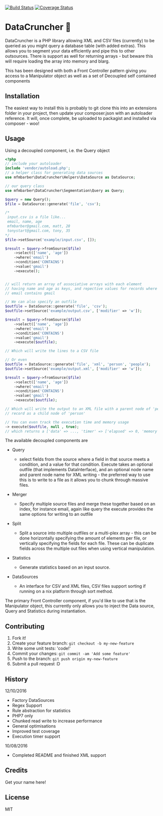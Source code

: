 [![Build Status](https://travis-ci.org/Matt-Barber/DataCruncher.svg?branch=master)](https://travis-ci.org/Matt-Barber/DataCruncher)
[![Coverage Status](https://coveralls.io/repos/github/Matt-Barber/DataCruncher/badge.svg?branch=master)](https://coveralls.io/github/Matt-Barber/DataCruncher?branch=master)

# DataCruncher :page_facing_up:
DataCruncher is a PHP library allowing XML and CSV files (currently) to be queried as you might query a database table (with added extras).
This allows you to segment your data efficiently and pipe this to other outsources. There is support as well for returning arrays - but beware this will
require loading the array into memory and blarg.

This has been designed with both a Front Controller pattern giving you access to a Manipulator object as well as a set of Decoupled self contained components


## Installation
The easiest way to install this is probably to git clone this into an extensions folder in your project, then update your composer.json with an autoloader reference.
It will, once complete, be uploaded to packagist and installed via composer - woo!

## Usage
Using a decoupled component, i.e. the Query object
```php
<?php
// include your autoloader
include 'vendor/autoload.php';
// a helper class for generating data sources
use mfmbarber\DataCruncher\Helpers\DataSource as DataSource;

// our query class
use mfmbarber\DataCruncher\Segmentation\Query as Query;

$query = new Query();
$file = DataSource::generate('file', 'csv');

/*
 input.csv is a file like...
 email, name, age
 mfmbarber@gmail.com, matt, 28
 tonystart@gmail.com, tony, 35
*/
$file->setSource('example/input.csv', []);

$result = $query->fromSource($file)
    ->select(['name', 'age'])
    ->where('email')
    ->condition('CONTAINS')
    ->value('gmail')
    ->execute();


// will return an array of associative arrays with each element
// having name and age as keys, and repective values for records where
// email contains gmail

// We can also specify an outfile
$outfile = DataSource::generate('file', 'csv');
$outfile->setSource('example/output.csv', ['modifier' => 'w']);

$result = $query->fromSource($file)
    ->select(['name', 'age'])
    ->where('email')
    ->condition('CONTAINS')
    ->value('gmail')
    ->execute($outfile);

// Which will write the lines to a CSV file

// Or even
$outfile = DataSource::generate('file', 'xml', 'person', 'people');
$outfile->setSource('example/output.xml', ['modifier' => 'w']);

$result = $query->fromSource($file)
    ->select(['name', 'age'])
    ->where('email')
    ->condition('CONTAINS')
    ->value('gmail')
    ->execute($outfile);

// Which will write the output to an XML file with a parent node of 'people' and each
// record as a child node of 'person'

// You can even track the execution time and memory usage
-> execute($outfile, null , true);
// which returns a ['data' => ..., 'timer' => ['elapsed' => 0, 'memory' => 0]] structure

```

The available decoupled components are

- Query
    - select fields from the source where a field in that source meets a condition, and a value for that condition. Execute takes an optional outfile (that implements DataInterface), and an optional node name and parent node name for XML writing - the preferred way to use this is to write to a file as it allows you to chunk through massive files.

- Merger
    - Specify multiple source files and merge these together based on an index, for instance email, again like query the execute provides the same options for writing to an outfile

- Split
    - Split a source into multiple outfiles or a multi-plex array - this can be done horizontally specifying the amount of elements per file, or vertically specifying the fields for each file. These can be duplicate fields across the multiple out files when using vertical manipulation.

- Statistics
    - Generate statistics based on an input source.

- DataSources
    - An interface for CSV and XML files, CSV files support sorting if running on a nix platform through sort method. 

The primary Front Controller component, if you'd like to use that is the Manipulator object, this currently only allows you to inject the Data source, Query and Statistics during instantiation.

## Contributing
1. Fork it!
2. Create your feature branch: `git checkout -b my-new-feature`
3. Write some unit tests: 'code!'
4. Commit your changes: `git commit -am 'Add some feature'`
5. Push to the branch: `git push origin my-new-feature`
6. Submit a pull request :D

## History
12/10/2016
- Factory DataSources
- Regex Support
- Rule abstraction for statistics
- PHP7 only
- Chunked read write to increase performance
- General optimisations
- Improved test coverage
- Execution timer support

10/08/2016
- Completed README and finished XML support

## Credits
Get your name here!

## License
MIT
